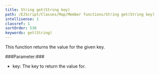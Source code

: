 ```yaml
---
title: String get(String key)
path: /EJScript/Classes/Map/Member functions/String get(String key)
intellisense: 1
classref: 1
sortOrder: 530
keywords: get(String)
---
```


This function returns the value for the given key.



###Parameter:###


 - key: The key to return the value for.


